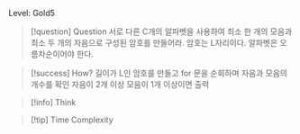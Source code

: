 Level: Gold5

> [!question] Question
> 서로 다른 C개의 알파벳을 사용하여 최소 한 개의 모음과 최소 두 개의 자음으로 구성된 암호를 만들어라. 암호는 L자리이다.
> 알파벳은 오름차순이어야 한다.

> [!success] How?
> 길이가 L인 암호를 만들고 for 문을 순회하며 자음과 모음의 개수를 확인
> 자음이 2개 이상 모음이 1개 이상이면 출력

> [!info] Think

> [!tip] Time Complexity
